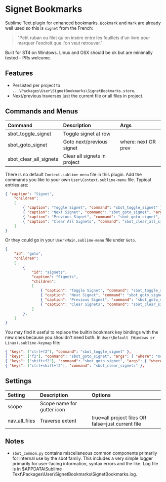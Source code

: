 # Signet Bookmarks

Sublime Text plugin for enhanced bookmarks. `Bookmark` and `Mark` are already well used so
this is `signet` from the French:
> "Petit ruban ou filet qu'on insère entre les feuillets d'un livre pour marquer l'endroit que l'on veut retrouver."

Built for ST4 on Windows. Linux and OSX should be ok but are minimally tested - PRs welcome.


## Features

- Persisted per project to `...\Packages\User\SignetBookmarks\SignetBookmarks.store`.
- Next/previous traverses just the current file or all files in project.


## Commands and Menus

| Command                    | Description                   | Args                 |
| :--------                  | :-------                      | :--------            |
| sbot_toggle_signet         | Toggle signet at row          |                      |
| sbot_goto_signet           | Goto next/previous signet     | where: next OR prev  |
| sbot_clear_all_signets     | Clear all signets in project  |                      |


There is no default `Context.sublime-menu` file in this plugin.
Add the commands you like to your own `User\Context.sublime-menu` file. Typical entries are:
``` json
{ "caption": "Signet",
    "children":
    [
        { "caption": "Toggle Signet", "command": "sbot_toggle_signet" },
        { "caption": "Next Signet", "command": "sbot_goto_signet", "args": { "where": "next" } },
        { "caption": "Previous Signet", "command": "sbot_goto_signet", "args": { "where": "prev" } },
        { "caption": "Clear All Signets", "command": "sbot_clear_all_signets" }
    ]
}
```

Or they could go in your `User\Main.sublime-menu` file under `Goto`.

``` json
{
    "id": "goto",
    "children":
    [
        {
            "id": "signets",
            "caption": "Signets",
            "children":
            [
                { "caption": "Toggle Signet", "command": "sbot_toggle_signet" },
                { "caption": "Next Signet", "command": "sbot_goto_signet", "args": { "where": "next" } },
                { "caption": "Previous Signet", "command": "sbot_goto_signet", "args": { "where": "prev" } },
                { "caption": "Clear Signets", "command": "sbot_clear_signets" },
            ]
        },
    ]
}
```    

You may find it useful to replace the builtin bookmark key bindings with the new ones
because you shouldn't need both. In `User\Default (Windows or Linux).sublime-keymap` file:

``` json
{ "keys": ["ctrl+f2"], "command": "sbot_toggle_signet" },
{ "keys": ["f2"], "command": "sbot_goto_signet", "args": { "where": "next" } },
{ "keys": ["shift+f2"], "command": "sbot_goto_signet", "args": { "where": "prev" } },
{ "keys": ["ctrl+shift+f2"], "command": "sbot_clear_signets" },
```


## Settings
| Setting       | Description                 | Options                                              |
| :--------     | :-------                    | :------                                              |
| scope         | Scope name for gutter icon  |                                                      |
| nav_all_files | Traverse extent             | true=all project files OR false=just current file    |

## Notes

- `sbot_common.py` contains miscellaneous common components primarily for internal use by the sbot family.
  This includes a very simple logger primarily for user-facing information, syntax errors and the like.
  Log file is in $APPDATA\Sublime Text\Packages\User\SignetBookmarks\SignetBookmarks.log.
